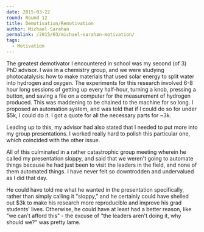 ```yaml
---
date: 2015-03-22
round: Round 12
title: Demotivation/Remotivation
author: Michael Sarahan
permalink: /2015/03/michael-sarahan-motivation/
tags:
  - Motivation
---
```


The greatest demotivator I encountered in school was my second (of 3)
PhD advisor.  I was in a chemistry group, and we were studying
photocatalysis: how to make materials that used solar energy to split
water into hydrogen and oxygen.  The experiments for this research
involved 6-8 hour long sessions of getting up every half-hour, turning
a knob, pressing a button, and saving a file on a computer for the
measurement of hydrogen produced.  This was maddening to be chained to
the machine for so long.  I proposed an automation system, and was
told that if I could do so for under $5k, I could do it.  I got a
quote for all the necessary parts for ~3k.

Leading up to this, my advisor had also stated that I needed to put
more into my group presentations.  I worked really hard to polish this
particular one, which coincided with the other issue.

All of this culminated in a rather catastrophic group meeting wherein
he called my presentation sloppy, and said that we weren't going to
automate things because he had just been to visit the leaders in the
field, and none of them automated things.  I have never felt so
downtrodden and undervalued as I did that day.

He could have told me what he wanted in the presentation specifically,
rather than simply calling it "sloppy," and he certainly could have
shelled out $3k to make his research more reproducible and improve his
grad students' lives.  Otherwise, he could have at least had a better
reason, like "we can't afford this" - the excuse of "the leaders
aren't doing it, why should we?" was pretty lame.